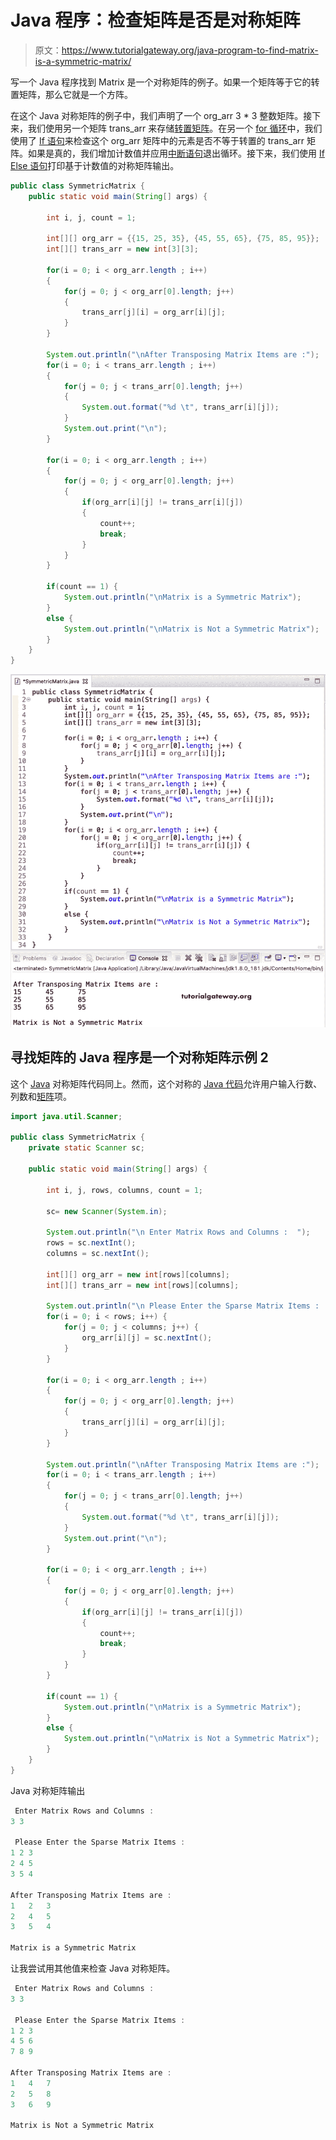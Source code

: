 # Java 程序：检查矩阵是否是对称矩阵

> 原文：<https://www.tutorialgateway.org/java-program-to-find-matrix-is-a-symmetric-matrix/>

写一个 Java 程序找到 Matrix 是一个对称矩阵的例子。如果一个矩阵等于它的转置矩阵，那么它就是一个方阵。

在这个 Java 对称矩阵的例子中，我们声明了一个 org_arr 3 * 3 整数矩阵。接下来，我们使用另一个矩阵 trans_arr 来存储[转置矩阵](https://www.tutorialgateway.org/java-program-to-transpose-matrix/)。在另一个 [for 循环](https://www.tutorialgateway.org/java-for-loop/)中，我们使用了 [If 语句](https://www.tutorialgateway.org/java-if-statement/)来检查这个 org_arr 矩阵中的元素是否不等于转置的 trans_arr 矩阵。如果是真的，我们增加计数值并应用[中断语句](https://www.tutorialgateway.org/java-break-statement/)退出循环。接下来，我们使用 [If Else 语句](https://www.tutorialgateway.org/java-if-else-statement/)打印基于计数值的对称矩阵输出。

```java
public class SymmetricMatrix {
	public static void main(String[] args) {

		int i, j, count = 1;	

		int[][] org_arr = {{15, 25, 35}, {45, 55, 65}, {75, 85, 95}};
		int[][] trans_arr = new int[3][3];

		for(i = 0; i < org_arr.length ; i++)
		{
			for(j = 0; j < org_arr[0].length; j++)
			{
				trans_arr[j][i] = org_arr[i][j];
			}
		}

		System.out.println("\nAfter Transposing Matrix Items are :");
		for(i = 0; i < trans_arr.length ; i++)
		{
			for(j = 0; j < trans_arr[0].length; j++)
			{
				System.out.format("%d \t", trans_arr[i][j]);
			}
			System.out.print("\n");
		}

		for(i = 0; i < org_arr.length ; i++)
		{
			for(j = 0; j < org_arr[0].length; j++)
			{
				if(org_arr[i][j] != trans_arr[i][j])
				{
					count++;
					break;
				}
			}
		}

		if(count == 1) {
			System.out.println("\nMatrix is a Symmetric Matrix");
		}
		else {
			System.out.println("\nMatrix is Not a Symmetric Matrix");
		}
	}
}
```

![Java Program to find Matrix is a Symmetric Matrix 1](img/fb45cbffb7b04a6551b9fc9dde9cdf6a.png)

## 寻找矩阵的 Java 程序是一个对称矩阵示例 2

这个 [Java](https://www.tutorialgateway.org/java-tutorial/) 对称矩阵代码同上。然而，这个对称的 [Java 代码](https://www.tutorialgateway.org/learn-java-programs/)允许用户输入行数、列数和[矩阵](https://www.tutorialgateway.org/two-dimensional-array-in-java/)项。

```java
import java.util.Scanner;

public class SymmetricMatrix {
	private static Scanner sc;

	public static void main(String[] args) {

		int i, j, rows, columns, count = 1;

		sc= new Scanner(System.in);

		System.out.println("\n Enter Matrix Rows and Columns :  ");
		rows = sc.nextInt();
		columns = sc.nextInt();

		int[][] org_arr = new int[rows][columns];
		int[][] trans_arr = new int[rows][columns];

		System.out.println("\n Please Enter the Sparse Matrix Items :  ");
		for(i = 0; i < rows; i++) {
			for(j = 0; j < columns; j++) {
				org_arr[i][j] = sc.nextInt();
			}		
		}

		for(i = 0; i < org_arr.length ; i++)
		{
			for(j = 0; j < org_arr[0].length; j++)
			{
				trans_arr[j][i] = org_arr[i][j];
			}
		}

		System.out.println("\nAfter Transposing Matrix Items are :");
		for(i = 0; i < trans_arr.length ; i++)
		{
			for(j = 0; j < trans_arr[0].length; j++)
			{
				System.out.format("%d \t", trans_arr[i][j]);
			}
			System.out.print("\n");
		}

		for(i = 0; i < org_arr.length ; i++)
		{
			for(j = 0; j < org_arr[0].length; j++)
			{
				if(org_arr[i][j] != trans_arr[i][j])
				{
					count++;
					break;
				}
			}
		}

		if(count == 1) {
			System.out.println("\nMatrix is a Symmetric Matrix");
		}
		else {
			System.out.println("\nMatrix is Not a Symmetric Matrix");
		}
	}
}
```

Java 对称矩阵输出

```java
 Enter Matrix Rows and Columns :  
3 3

 Please Enter the Sparse Matrix Items :  
1 2 3
2 4 5
3 5 4

After Transposing Matrix Items are :
1 	2 	3 	
2 	4 	5 	
3 	5 	4 	

Matrix is a Symmetric Matrix
```

让我尝试用其他值来检查 Java 对称矩阵。

```java
 Enter Matrix Rows and Columns :  
3 3

 Please Enter the Sparse Matrix Items :  
1 2 3
4 5 6
7 8 9

After Transposing Matrix Items are :
1 	4 	7 	
2 	5 	8 	
3 	6 	9 	

Matrix is Not a Symmetric Matrix
```